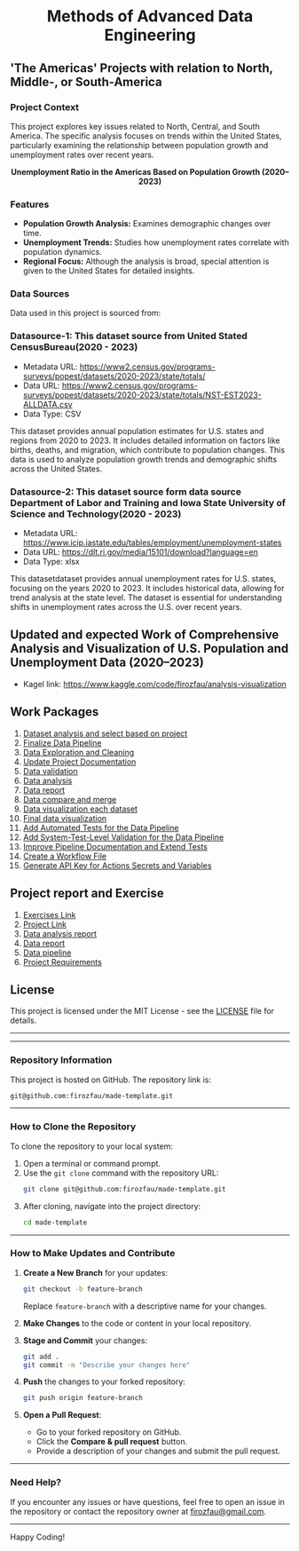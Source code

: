 # <p align="center"> <b>Methods of Advanced Data Engineering</b> </p>

## 'The Americas' Projects with relation to North, Middle-, or South-America

### Project Context
This project explores key issues related to North, Central, and South America. The specific analysis focuses on trends within the United States, particularly examining the relationship between population growth and unemployment rates over recent years.

<p align="center">
<b>Unemployment Ratio in the Americas Based on Population Growth (2020–2023)</b>
</p>

### Features
- **Population Growth Analysis:** Examines demographic changes over time.
- **Unemployment Trends:** Studies how unemployment rates correlate with population dynamics.
- **Regional Focus:** Although the analysis is broad, special attention is given to the United States for detailed insights.


### Data Sources
Data used in this project is sourced from:
 
 ### Datasource-1: This dataset source from  United Stated CensusBureau(2020 - 2023)
* Metadata URL: https://www2.census.gov/programs-surveys/popest/datasets/2020-2023/state/totals/
* Data URL: https://www2.census.gov/programs-surveys/popest/datasets/2020-2023/state/totals/NST-EST2023-ALLDATA.csv
* Data Type: CSV

This dataset provides annual population estimates for U.S. states and regions from 2020 to 2023. It includes detailed information on factors like births, deaths, and migration, which contribute to population changes. This data is used to analyze population growth trends and demographic shifts across the United States.


### Datasource-2: This dataset source form data source Department of Labor and Training and  Iowa State University of Science and Technology(2020 - 2023)
* Metadata URL:  https://www.icip.iastate.edu/tables/employment/unemployment-states
* Data URL: https://dlt.ri.gov/media/15101/download?language=en
* Data Type: xlsx 

This datasetdataset provides annual unemployment rates for U.S. states, focusing on the years 2020 to 2023. It includes historical data, allowing for trend analysis at the state level. The dataset is essential for understanding shifts in unemployment rates across the U.S. over recent years.

## Updated and expected Work of Comprehensive Analysis and Visualization of U.S. Population and Unemployment Data (2020–2023)
  * Kagel link: https://www.kaggle.com/code/firozfau/analysis-visualization





## Work Packages
 
1. [Dataset analysis and select based on project][i1]
2. [Finalize Data Pipeline][i2]
3. [Data Exploration and Cleaning][i3]
4. [Update Project Documentation][i4]
5. [Data validation][i5]
6. [Data analysis][i6]
7. [Data report ][i7]
8. [Data compare and merge ][i8]
9. [Data visualization each dataset][i9]
10. [Final data visualization ][i10]
11. [Add Automated Tests for the Data Pipeline ][i11]
12. [Add System-Test-Level Validation for the Data Pipeline][i12]
13. [Improve Pipeline Documentation and Extend Tests][i13]
14. [Create a Workflow File][i14]
15. [Generate API Key for Actions Secrets and Variables][i15]


## Project report and Exercise
1. [Exercises Link][i16]
2. [Project Link][i17]
3. [Data analysis report][i18] 
5. [Data report][i19]
6. [Data pipeline][i20]
7. [Project Requirements][i21] 










## License
This project is licensed under the MIT License - see the [LICENSE](https://github.com/firozfau/made-template/blob/main/LICENSE.md) file for details.

___
___
 


[i1]: https://github.com/firozfau/made-template/issues/1
[i2]: https://github.com/firozfau/made-template/issues/2
[i3]: https://github.com/firozfau/made-template/issues/3
[i4]: https://github.com/firozfau/made-template/issues/4
[i5]: https://github.com/firozfau/made-template/issues/5
[i6]: https://github.com/firozfau/made-template/issues/6
[i7]: https://github.com/firozfau/made-template/issues/7
[i8]: https://github.com/firozfau/made-template/issues/8
[i9]: https://github.com/firozfau/made-template/issues/9
[i10]: https://github.com/firozfau/made-template/issues/10
[i11]: https://github.com/firozfau/made-template/issues/11
[i12]: https://github.com/firozfau/made-template/issues/12
[i13]: https://github.com/firozfau/made-template/issues/13
[i14]: https://github.com/firozfau/made-template/issues/14
[i15]: https://github.com/firozfau/made-template/issues/15
[i16]: https://github.com/firozfau/made-template/tree/main/exercises
[i17]: https://github.com/firozfau/made-template/tree/main/project
[i18]: https://github.com/firozfau/made-template/blob/main/project/Project%20analysis%20report.pdf
[i19]: https://github.com/firozfau/made-template/blob/main/project/data_report.ipynb
[i20]: https://github.com/firozfau/made-template/blob/main/project/pipeline.py
[i21]: https://github.com/firozfau/made-template/blob/main/project/requirements.txt









### Repository Information
This project is hosted on GitHub. The repository link is:

```bash
git@github.com:firozfau/made-template.git
```

---

### How to Clone the Repository

To clone the repository to your local system:
1. Open a terminal or command prompt.
2. Use the `git clone` command with the repository URL:
   ```bash
   git clone git@github.com:firozfau/made-template.git
   ```
3. After cloning, navigate into the project directory:
   ```bash
   cd made-template
   ```
---


### How to Make Updates and Contribute

1. **Create a New Branch** for your updates:
   ```bash
   git checkout -b feature-branch
   ```
   Replace `feature-branch` with a descriptive name for your changes.

2. **Make Changes** to the code or content in your local repository.

3. **Stage and Commit** your changes:
   ```bash
   git add .
   git commit -m "Describe your changes here"
   ```

4. **Push** the changes to your forked repository:
   ```bash
   git push origin feature-branch
   ```

5. **Open a Pull Request**:
   - Go to your forked repository on GitHub.
   - Click the **Compare & pull request** button.
   - Provide a description of your changes and submit the pull request.

---


### Need Help?
If you encounter any issues or have questions, feel free to open an issue in the repository or contact the repository owner at [firozfau@gmail.com](mailto:firozfau@gmail.com).

---

Happy Coding!
